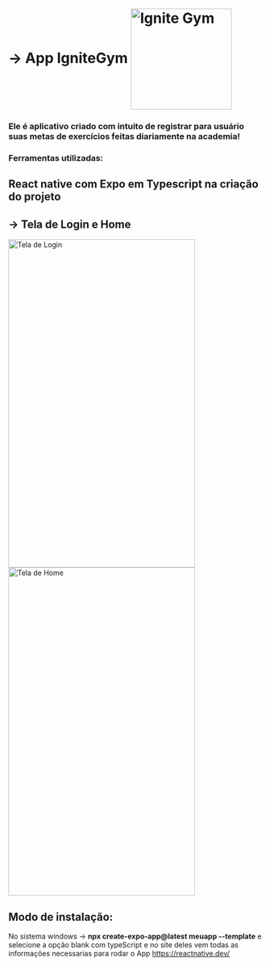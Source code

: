 # -> App IgniteGym   <img src="https://github.com/user-attachments/assets/98d2e74c-6ccf-49d6-9660-483c538aa299" alt="Ignite Gym" width="200" height="200" align="center">
### Ele é aplicativo criado com intuito de registrar para usuário suas metas de exercícios feitas diariamente na academia!
### Ferramentas utilizadas:
## React native com Expo em Typescript na criação do projeto
## -> Tela de Login e Home
<div align="start"><img src="https://github.com/user-attachments/assets/d1159974-3269-41f9-a1fd-af4f1b9e9ef1" alt="Tela de Login"  width="370" height="650" align="center"><img src="https://github.com/user-attachments/assets/4045b049-68ea-48c1-8693-d6a5005b1efb" alt="Tela de Home"  width="370" height="650" align="center"> </div>

## Modo de instalação:
No sistema windows -> **npx create-expo-app@latest meuapp --template**
e selecione a opção blank com typeScript e no site deles vem todas as informações necessarias 
para rodar o App https://reactnative.dev/ 

